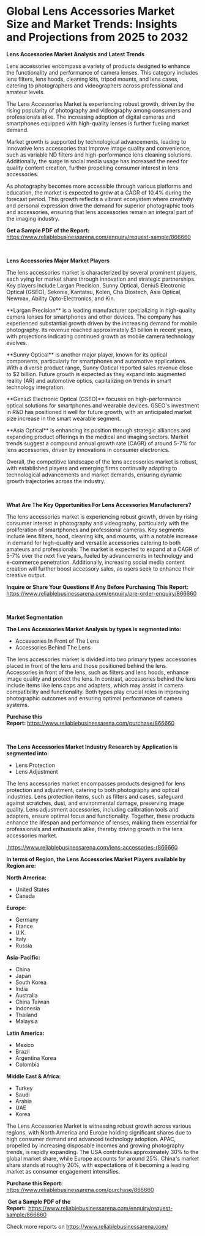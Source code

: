 <p><h1>Global Lens Accessories Market Size and Market Trends: Insights and Projections from 2025 to 2032</h1></p><p><strong>Lens Accessories Market Analysis and Latest Trends</strong></p>
<p><p>Lens accessories encompass a variety of products designed to enhance the functionality and performance of camera lenses. This category includes lens filters, lens hoods, cleaning kits, tripod mounts, and lens cases, catering to photographers and videographers across professional and amateur levels. </p><p>The Lens Accessories Market is experiencing robust growth, driven by the rising popularity of photography and videography among consumers and professionals alike. The increasing adoption of digital cameras and smartphones equipped with high-quality lenses is further fueling market demand. </p><p>Market growth is supported by technological advancements, leading to innovative lens accessories that improve image quality and convenience, such as variable ND filters and high-performance lens cleaning solutions. Additionally, the surge in social media usage has increased the need for quality content creation, further propelling consumer interest in lens accessories. </p><p>As photography becomes more accessible through various platforms and education, the market is expected to grow at a CAGR of 10.4% during the forecast period. This growth reflects a vibrant ecosystem where creativity and personal expression drive the demand for superior photographic tools and accessories, ensuring that lens accessories remain an integral part of the imaging industry.</p></p>
<p><strong>Get a Sample PDF of the Report:&nbsp;</strong> <a href="https://www.reliablebusinessarena.com/enquiry/request-sample/866660?utm_campaign=2110&utm_medium=2&utm_source=Github&utm_content=ia&utm_term=04042025&utm_id=lens-accessories">https://www.reliablebusinessarena.com/enquiry/request-sample/866660</a></p>
<p>&nbsp;</p>
<p><strong>Lens Accessories Major Market Players</strong></p>
<p><p>The lens accessories market is characterized by several prominent players, each vying for market share through innovation and strategic partnerships. Key players include Largan Precision, Sunny Optical, GeniuS Electronic Optical (GSEO), Sekonix, Kantatsu, Kolen, Cha Diostech, Asia Optical, Newmax, Ability Opto-Electronics, and Kin.</p><p>**Largan Precision** is a leading manufacturer specializing in high-quality camera lenses for smartphones and other devices. The company has experienced substantial growth driven by the increasing demand for mobile photography. Its revenue reached approximately $1 billion in recent years, with projections indicating continued growth as mobile camera technology evolves.</p><p>**Sunny Optical** is another major player, known for its optical components, particularly for smartphones and automotive applications. With a diverse product range, Sunny Optical reported sales revenue close to $2 billion. Future growth is expected as they expand into augmented reality (AR) and automotive optics, capitalizing on trends in smart technology integration.</p><p>**GeniuS Electronic Optical (GSEO)** focuses on high-performance optical solutions for smartphones and wearable devices. GSEO's investment in R&D has positioned it well for future growth, with an anticipated market size increase in the smart wearable segment.</p><p>**Asia Optical** is enhancing its position through strategic alliances and expanding product offerings in the medical and imaging sectors. Market trends suggest a compound annual growth rate (CAGR) of around 5-7% for lens accessories, driven by innovations in consumer electronics.</p><p>Overall, the competitive landscape of the lens accessories market is robust, with established players and emerging firms continually adapting to technological advancements and market demands, ensuring dynamic growth trajectories across the industry.</p></p>
<p>&nbsp;</p>
<p><strong>What Are The Key Opportunities For Lens Accessories Manufacturers?</strong></p>
<p><p>The lens accessories market is experiencing robust growth, driven by rising consumer interest in photography and videography, particularly with the proliferation of smartphones and professional cameras. Key segments include lens filters, hood, cleaning kits, and mounts, with a notable increase in demand for high-quality and versatile accessories catering to both amateurs and professionals. The market is expected to expand at a CAGR of 5-7% over the next five years, fueled by advancements in technology and e-commerce penetration. Additionally, increasing social media content creation will further boost accessory sales, as users seek to enhance their creative output.</p></p>
<p><strong>Inquire or Share Your Questions If Any Before Purchasing This Report:</strong> <a href="https://www.reliablebusinessarena.com/enquiry/pre-order-enquiry/866660?utm_campaign=2110&utm_medium=2&utm_source=Github&utm_content=ia&utm_term=04042025&utm_id=lens-accessories">https://www.reliablebusinessarena.com/enquiry/pre-order-enquiry/866660</a></p>
<p>&nbsp;</p>
<p><strong>Market Segmentation</strong></p>
<p><strong>The Lens Accessories Market Analysis by types is segmented into:</strong></p>
<p><ul><li>Accessories In Front of The Lens</li><li>Accessories Behind The Lens</li></ul></p>
<p><p>The lens accessories market is divided into two primary types: accessories placed in front of the lens and those positioned behind the lens. Accessories in front of the lens, such as filters and lens hoods, enhance image quality and protect the lens. In contrast, accessories behind the lens include items like lens caps and adapters, which may assist in camera compatibility and functionality. Both types play crucial roles in improving photographic outcomes and ensuring optimal performance of camera systems.</p></p>
<p><strong>Purchase this Report:&nbsp;</strong><a href="https://www.reliablebusinessarena.com/purchase/866660?utm_campaign=2110&utm_medium=2&utm_source=Github&utm_content=ia&utm_term=04042025&utm_id=lens-accessories">https://www.reliablebusinessarena.com/purchase/866660</a></p>
<p>&nbsp;</p>
<p><strong>The Lens Accessories Market Industry Research by Application is segmented into:</strong></p>
<p><ul><li>Lens Protection</li><li>Lens Adjustment</li></ul></p>
<p><p>The lens accessories market encompasses products designed for lens protection and adjustment, catering to both photography and optical industries. Lens protection items, such as filters and cases, safeguard against scratches, dust, and environmental damage, preserving image quality. Lens adjustment accessories, including calibration tools and adapters, ensure optimal focus and functionality. Together, these products enhance the lifespan and performance of lenses, making them essential for professionals and enthusiasts alike, thereby driving growth in the lens accessories market.</p></p>
<p><a href="https://www.reliablebusinessarena.com/lens-accessories-r866660?utm_campaign=2110&utm_medium=2&utm_source=Github&utm_content=ia&utm_term=04042025&utm_id=lens-accessories">&nbsp;https://www.reliablebusinessarena.com/lens-accessories-r866660</a></p>
<p><strong>In terms of Region, the Lens Accessories Market Players available by Region are:</strong></p>
<p>
    <p> <strong> North America: </strong>
        <ul>
            <li>United States</li>
            <li>Canada</li>
        </ul>
        </p> 
    <p> <strong> Europe: </strong>
        <ul>
            <li>Germany</li>
            <li>France</li>
            <li>U.K.</li>
            <li>Italy</li>
            <li>Russia</li>
        </ul>
        </p> 
    <p> <strong> Asia-Pacific: </strong>
        <ul>
            <li>China</li>
            <li>Japan</li>
            <li>South Korea</li>
            <li>India</li>
            <li>Australia</li>
            <li>China Taiwan</li>
            <li>Indonesia</li>
            <li>Thailand</li>
            <li>Malaysia</li>
        </ul>
        </p> 
    <p> <strong> Latin America: </strong>
        <ul>
            <li>Mexico</li>
            <li>Brazil</li>
            <li>Argentina Korea</li>
            <li>Colombia</li>
        </ul>
        </p> 
    <p> <strong> Middle East & Africa: </strong>
        <ul>
            <li>Turkey</li>
            <li>Saudi</li>
            <li>Arabia</li>
            <li>UAE</li>
            <li>Korea</li>
        </ul>
    </p>
    </p>
<p><p>The Lens Accessories Market is witnessing robust growth across various regions, with North America and Europe holding significant shares due to high consumer demand and advanced technology adoption. APAC, propelled by increasing disposable incomes and growing photography trends, is rapidly expanding. The USA contributes approximately 30% to the global market share, while Europe accounts for around 25%. China's market share stands at roughly 20%, with expectations of it becoming a leading market as consumer engagement intensifies.</p></p>
<p><strong>Purchase this Report: </strong><a href="https://www.reliablebusinessarena.com/purchase/866660?utm_campaign=2110&utm_medium=2&utm_source=Github&utm_content=ia&utm_term=04042025&utm_id=lens-accessories">https://www.reliablebusinessarena.com/purchase/866660</a></p>
<p>&nbsp;<strong>Get a Sample PDF of the Report:&nbsp;&nbsp;</strong><a href="https://www.reliablebusinessarena.com/enquiry/request-sample/866660?utm_campaign=2110&utm_medium=2&utm_source=Github&utm_content=ia&utm_term=04042025&utm_id=lens-accessories">https://www.reliablebusinessarena.com/enquiry/request-sample/866660</a></p>
<p><strong></strong></p>
<p>Check more reports on <a href="https://www.reliablebusinessarena.com/?utm_campaign=2110&utm_medium=2&utm_source=Github&utm_content=ia&utm_term=04042025&utm_id=lens-accessories">https://www.reliablebusinessarena.com/</a></p>
